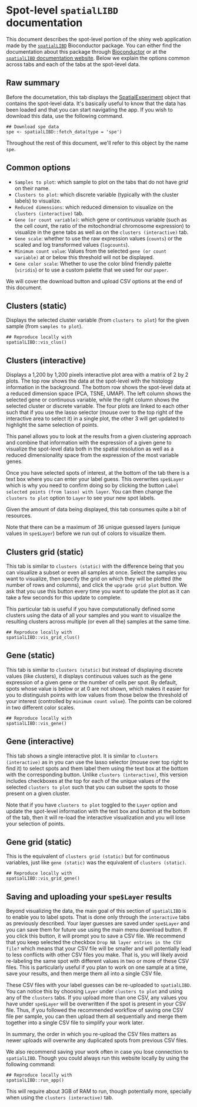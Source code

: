 Spot-level `spatialLIBD` documentation
======================================

This document describes the spot-level portion of the shiny web application made by the  [`spatialLIBD`](https://bioconductor.org/packages/spatialLIBD) Bioconductor package. You can either find the documentation about this package through [Bioconductor](https://bioconductor.org/packages/spatialLIBD) or at the [`spatialLIBD` documentation website](http://lieberinstitute.github.io/spatialLIBD). Below we explain the options common across tabs and each of the tabs at the spot-level data.

## Raw summary

Before the documetation, this tab displays the [SpatialExperiment](https://bioconductor.org/packages/SpatialExperiment) object that contains the spot-level data. It's basically useful to know that the data has been loaded and that you can start navigating the app. If you wish to download this data, use the following command.

```{r}
## Download spe data
spe <- spatialLIBD::fetch_data(type = 'spe')
```

Throughout the rest of this document, we'll refer to this object by the name `spe`.

## Common options

* `Samples to plot`: which sample to plot on the tabs that do not have _grid_ on their name.
* `Clusters to plot`: which discrete variable (typically with the cluster labels) to visualize.
* `Reduced dimensions`: which reduced dimension to visualize on the `clusters (interactive)` tab.
* `Gene (or count variable)`: which gene or continuous variable (such as the cell count, the ratio of the mitochondrial chromosome expression) to visualize in the gene tabs as well as on the `clusters (interactive)` tab.
* `Gene scale`: whether to use the raw expression values (`counts`) or the scaled and log transformed values (`logcounts`).
* `Minimum count value`: Values from the selected `gene (or count variable)` at or below this threshold will not be displayed.
* `Gene color scale`: Whether to use the color blind friendly palette (`viridis`) or to use a custom palette that we used for our `paper`.

We will cover the download button and upload CSV options at the end of this document.

## Clusters (static)

Displays the selected cluster variable (from `clusters to plot`) for the given sample (from `samples to plot`). 

```{r}
## Reproduce locally with
spatialLIBD::vis_clus()
```

## Clusters (interactive)

Displays a 1,200 by 1,200 pixels interactive plot area with a matrix of 2 by 2 plots. The top row shows the data at the spot-level with the histology information in the background. The bottom row shows the spot-level data at a reduced dimension space (PCA, TSNE, UMAP). The left column shows the selected gene or continuous variable, while the right column shows the selected cluster or discrete variable. The four plots are linked to each other such that if you use the lasso selector (mouse over to the top right of the interactive area to select it) in a single plot, the other 3 will get updated to highlight the same selection of points. 

This panel allows you to look at the results from a given clustering approach and combine that information with the expression of a given gene to visualize the spot-level data both in the spatial resolution as well as a reduced dimensionality space from the expression of the most variable genes. 

Once you have selected spots of interest, at the bottom of the tab there is a text box where you can enter your label guess. This overwrites `spe$Layer` which is why you need to confirm doing so by clicking the button `Label selected points (from lasso) with layer`. You can then change the `clusters to plot` option to `Layer` to see your new spot labels.

Given the amount of data being displayed, this tab consumes quite a bit of resources.

Note that there can be a maximum of 36 unique guessed layers (unique values in `spe$Layer`) before we run out of colors to visualize them.

## Clusters grid (static)

This tab is similar to `clusters (static)` with the difference being that you can visualize a subset or even all samples at once. Select the samples you want to visualize, then specify the grid on which they will be plotted (the number of rows and columns), and click the `upgrade grid plot` button. We ask that you use this button every time you want to update the plot as it can take a few seconds for this update to complete.

This particular tab is useful if you have computationally defined some clusters using the data of all your samples and you want to visualize the resulting clusters across multiple (or even all the) samples at the same time.

```{r}
## Reproduce locally with
spatialLIBD::vis_grid_clus()
```

## Gene (static)

This tab is similar to `clusters (static)` but instead of displaying discrete values (like clusters), it displays continuous values such as the gene expression of a given gene or the number of cells per spot. By default, spots whose value is below or at 0 are not shown, which makes it easier for you to distinguish points with low values from those below the threshold of your interest (controlled by `minimum count value`). The points can be colored in two different color scales.

```{r}
## Reproduce locally with
spatialLIBD::vis_gene()
```

## Gene (interactive)

This tab shows a single interactive plot. It is similar to `clusters (interactive)` as in you can use the lasso selector (mouse over top right to find it) to select spots and them label them using the text box at the bottom with the corresponding button. Unlike `clusters (interactive)`, this version includes checkboxes at the top for each of the unique values of the selected `clusters to plot` such that you can subset the spots to those present on a given cluster.

Note that if you have `clusters to plot` toggled to the `Layer` option and update the spot-level information with the text box and button at the bottom of the tab, then it will re-load the interactive visualization and you will lose your selection of points.

## Gene grid (static)

This is the equivalent of `clusters grid (static)` but for continuous variables, just like `gene (static)` was the equivalent of `clusters (static)`.

```{r}
## Reproduce locally with
spatialLIBD::vis_grid_gene()
```

## Saving and uploading your `spe$Layer` results

Beyond visualizing the data, the main goal of this section of `spatialLIBD` is to enable you to label spots. That is done only through the `interactive` tabs as previously described. Your layer guesses are saved under `spe$Layer` and you can save them for future use using the main menu download button. If you click this button, it will prompt you to save a CSV file. We recommend that you keep selected the checkbox `Drop NA layer entries in the CSV file?` which means that your CSV file will be smaller and will potentially lead to less conflicts with other CSV files you make. That is, you will likely avoid re-labeling the same spot with different values in two or more of these CSV files. This is particularly useful if you plan to work on one sample at a time, save your results, and then merge them all into a single CSV file.

These CSV files with your label guesses can be re-uploaded to `spatialLIBD`. You can notice this by choosing `Layer` under `clusters to plot` and using any of the `clusters` tabs. If you upload more than one CSV, any values you have under `spe$Layer` will be overwritten if the spot is present in your CSV file. Thus, if you followed the recommended workflow of saving one CSV file per sample, you can then upload them all sequentially and merge them together into a single CSV file to simplify your work later.

In summary, the order in which you re-upload the CSV files matters as newer uploads will overwrite any duplicated spots from previous CSV files.

We also recommend saving your work often in case you lose connection to `spatialLIBD`. Though you could always run this website locally by using the following command:

```{r}
## Reproduce locally with
spatialLIBD::run_app()
```

This will require about 3GB of RAM to run, though potentially more, specially when using the `clusters (interactive)` tab.
